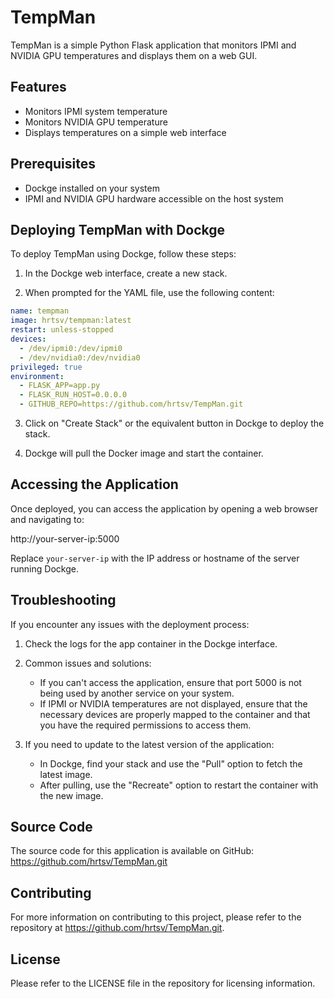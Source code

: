 # TempMan

TempMan is a simple Python Flask application that monitors IPMI and NVIDIA GPU temperatures and displays them on a web GUI.

## Features

- Monitors IPMI system temperature
- Monitors NVIDIA GPU temperature
- Displays temperatures on a simple web interface

## Prerequisites

- Dockge installed on your system
- IPMI and NVIDIA GPU hardware accessible on the host system

## Deploying TempMan with Dockge

To deploy TempMan using Dockge, follow these steps:

1. In the Dockge web interface, create a new stack.

2. When prompted for the YAML file, use the following content:

```yaml
name: tempman
image: hrtsv/tempman:latest
restart: unless-stopped
devices:
  - /dev/ipmi0:/dev/ipmi0
  - /dev/nvidia0:/dev/nvidia0
privileged: true
environment:
  - FLASK_APP=app.py
  - FLASK_RUN_HOST=0.0.0.0
  - GITHUB_REPO=https://github.com/hrtsv/TempMan.git
```

3. Click on "Create Stack" or the equivalent button in Dockge to deploy the stack.

4. Dockge will pull the Docker image and start the container.

## Accessing the Application

Once deployed, you can access the application by opening a web browser and navigating to:

http://your-server-ip:5000

Replace `your-server-ip` with the IP address or hostname of the server running Dockge.

## Troubleshooting

If you encounter any issues with the deployment process:

1. Check the logs for the app container in the Dockge interface.

2. Common issues and solutions:
   - If you can't access the application, ensure that port 5000 is not being used by another service on your system.
   - If IPMI or NVIDIA temperatures are not displayed, ensure that the necessary devices are properly mapped to the container and that you have the required permissions to access them.

3. If you need to update to the latest version of the application:
   - In Dockge, find your stack and use the "Pull" option to fetch the latest image.
   - After pulling, use the "Recreate" option to restart the container with the new image.

## Source Code

The source code for this application is available on GitHub:
https://github.com/hrtsv/TempMan.git

## Contributing

For more information on contributing to this project, please refer to the repository at https://github.com/hrtsv/TempMan.git.

## License

Please refer to the LICENSE file in the repository for licensing information.
